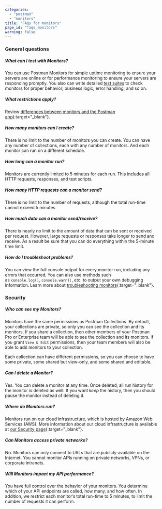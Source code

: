 ```yaml
---
categories:
  - "postman"
  - "monitors"
title: "FAQs for monitors"
page_id: "faqs_monitors"
warning: false
---
```


### General questions

##### **What can I test with Monitors?**

You can use Postman Monitors for simple uptime monitoring to ensure your servers are online or for performance monitoring to ensure your servers are responding promptly. You also can write detailed [test suites](/docs/postman/scripts/test_scripts) to check monitors for proper behavior, business logic, error handling, and so on.

##### **What restrictions apply?**

Review [differences between monitors and the Postman app](/docs/postman/monitors/intro_monitors){:target="_blank"}.

##### **How many monitors can I create?**

There is no limit to the number of monitors you can create. You can have any number of collections, each with any number of monitors. And each monitor can run on a different schedule.

##### **How long can a monitor run?**

Monitors are currently limited to 5 minutes for each run. This includes all HTTP requests, responses, and test scripts.

##### **How many HTTP requests can a monitor send?**

There is no limit to the number of requests, although the total run-time cannot exceed 5 minutes.

##### **How much data can a monitor send/receive?**

There is nearly no limit to the amount of data that can be sent or received per request. However, large requests or responses take longer to send and receive. As a result be sure that you can do everything within the 5-minute time limit.

##### **How do I troubleshoot problems?**

You can view the full console output for every monitor run, including any errors that occurred. You can also use methods such as `console.log()`, `console.warn()`, etc. to output your own debugging information. Learn more about [troubleshooting monitors](/docs/postman/monitors/troubleshooting_monitors){:target="_blank"}.

### Security

##### **Who can see my Monitors?**

Monitors have the same permissions as Postman Collections. By default, your collections are private, so only you can see the collection and its monitors. If you share a collection, then other members of your Postman Pro or Enterprise team will be able to see the collection and its monitors. If you grant ``View & Edit`` permissions, then your team members will also be able to add monitors to your collection.

Each collection can have different permissions, so you can choose to have some private, some shared but view-only, and some shared and editable.

##### **Can I delete a Monitor?**

Yes. You can delete a monitor at any time. Once deleted, all run history for the monitor is deleted as well. If you want _keep_ the history, then you should pause the monitor instead of deleting it.

##### **Where do Monitors run?**

Monitors run on our cloud infrastructure, which is hosted by Amazon Web Services (AWS). More information about our cloud infrastructure is available at [our Security page](https://www.getpostman.com/security){:target="_blank"}.

##### **Can Monitors access private networks?**

No. Monitors can only connect to URLs that are publicly-available on the Internet. You cannot monitor APIs running on private networks, VPNs, or corporate intranets.

##### **Will Monitors impact my API performance?**

You have full control over the behavior of your monitors. You determine which of your API endpoints are called, how many, and how often. In addition, we restrict each monitor’s total run-time to 5 minutes, to limit the number of requests it can perform.
